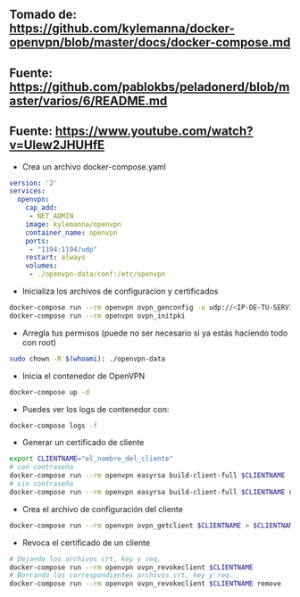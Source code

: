 ## Tomado de: https://github.com/kylemanna/docker-openvpn/blob/master/docs/docker-compose.md
## Fuente: https://github.com/pablokbs/peladonerd/blob/master/varios/6/README.md
## Fuente: https://www.youtube.com/watch?v=Ulew2JHUHfE

* Crea un archivo docker-compose.yaml

```yaml
version: '2'
services:
  openvpn:
    cap_add:
     - NET_ADMIN
    image: kylemanna/openvpn
    container_name: openvpn
    ports:
     - "1194:1194/udp"
    restart: always
    volumes:
     - ./openvpn-data/conf:/etc/openvpn
```

* Inicializa los archivos de configuracion y certificados

```bash
docker-compose run --rm openvpn ovpn_genconfig -u udp://<IP-DE-TU-SERVIDOR>
docker-compose run --rm openvpn ovpn_initpki
```

* Arregla tus permisos (puede no ser necesario si ya estás haciendo todo con root)

```bash
sudo chown -R $(whoami): ./openvpn-data
```

* Inicia el contenedor de OpenVPN

```bash
docker-compose up -d
```

* Puedes ver los logs de contenedor con:

```bash
docker-compose logs -f
```

* Generar un certificado de cliente

```bash
export CLIENTNAME="el_nombre_del_cliente"
# con contraseña
docker-compose run --rm openvpn easyrsa build-client-full $CLIENTNAME
# sin contraseña
docker-compose run --rm openvpn easyrsa build-client-full $CLIENTNAME nopass
```

* Crea el archivo de configuración del cliente

```bash
docker-compose run --rm openvpn ovpn_getclient $CLIENTNAME > $CLIENTNAME.ovpn
```

* Revoca el certificado de un cliente

```bash
# Dejando los archivos crt, key y req.
docker-compose run --rm openvpn ovpn_revokeclient $CLIENTNAME
# Borrando los correspondientes archivos crt, key y req.
docker-compose run --rm openvpn ovpn_revokeclient $CLIENTNAME remove
```
